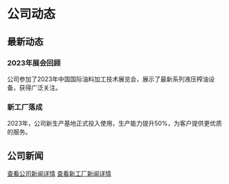 # 公司动态

## 最新动态

### 2023年展会回顾

公司参加了2023年中国国际油料加工技术展览会，展示了最新系列液压榨油设备，获得广泛关注。

### 新工厂落成

2023年，公司新生产基地正式投入使用，生产能力提升50%，为客户提供更优质的服务。

## 公司新闻

[查看公司新闻详情](./2023-exhibition)
[查看新工厂新闻详情](./new-factory)